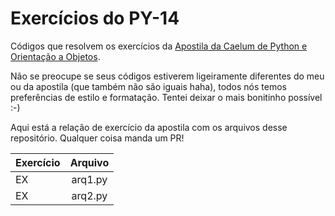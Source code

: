 # Exercícios do PY-14
Códigos que resolvem os exercícios da [Apostila da Caelum de Python e Orientação a Objetos](https://www.caelum.com.br/apostila-python-orientacao-objetos).

Não se preocupe se seus códigos estiverem ligeiramente diferentes do meu ou da apostila (que também não são iguais haha), todos nós temos preferências de estilo e formatação. Tentei deixar o mais bonitinho possível :-)

Aqui está a relação de exercício da apostila com os arquivos desse repositório. Qualquer coisa manda um PR!

| Exercício     | Arquivo       
| ------------- |:-------------:
| EX | arq1.py 
| EX | arq2.py      
